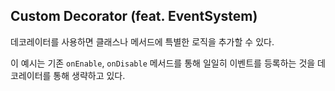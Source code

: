 ## Custom Decorator (feat. EventSystem)

데코레이터를 사용하면 클래스나 메서드에 특별한 로직을 추가할 수 있다.

이 예시는 기존 `onEnable`, `onDisable` 메서드를 통해 일일히 이벤트를 등록하는 것을 데코레이터를 통해 생략하고 있다.
